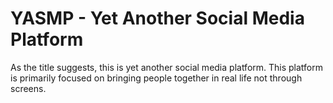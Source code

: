 # YASMP - Yet Another Social Media Platform
As the title suggests, this is yet another social media platform. This platform
is primarily focused on bringing people together in real life not through screens. 
